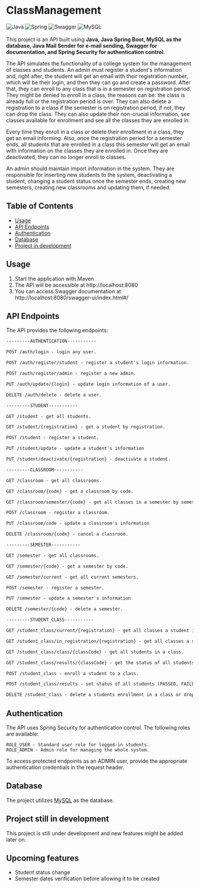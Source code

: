 # ClassManagement


![Java](https://img.shields.io/badge/java-%23ED8B00.svg?style=for-the-badge&logo=openjdk&logoColor=white)
![Spring](https://img.shields.io/badge/spring-%236DB33F.svg?style=for-the-badge&logo=spring&logoColor=white)
![Swagger](https://img.shields.io/badge/-Swagger-%23Clojure?style=for-the-badge&logo=swagger&logoColor=white)
![MySQL](https://img.shields.io/badge/mysql-%2300f.svg?style=for-the-badge&logo=mysql&logoColor=white)&nbsp;<br><br>
This project is an API built using **Java, Java Spring Boot, MySQL as the database, Java Mail Sender for e-mail sending, Swagger for documentation, and Spring Security for authentication control.**

The API simulates the functionality of a college system for the management of classes and students. An admin must register a student's information and, right after, the student will get an email with their registration number, which will be their login, and then they can go and create a password. After that, they can enroll to any class that is in a semester on registration period. They might be denied to enroll in a class, the reasons can be: the class is already full or the registration period is over. They can also delete a registration to a class if the semester is on registration period, if not, they can drop the class. They can also update their non-crucial information, see classes available for enrollment and see all the classes they are enrolled in.

Every time they enroll in a class or delete their enrollment in a class, they get an email informing. Also, once the registration period for a semester ends, all students that are enrolled in a class this semester will get an email with information on the classes they are enrolled in. Once they are deactivated, they can no longer enroll to classes.

An admin should maintain import information in the system. They are responsible for inserting new students to the system, deactivating a student, changing a student status once the semester ends, creating new semesters, creating new classrooms and updating them, if needed.

## Table of Contents

- [Usage](#usage)
- [API Endpoints](#api-endpoints)
- [Authentication](#authentication)
- [Database](#database)
- [Project in development](#project-still-in-development)


## Usage

1. Start the application with Maven
2. The API will be accessible at http://localhost:8080
3. You can access Swagger documentation at http://localhost:8080/swagger-ui/index.html#/

## API Endpoints
The API provides the following endpoints:

```markdown
---------AUTHENTICATION-----------

POST /auth/login - login any user.

POST /auth/register/student - register a student's login information.

POST /auth/register/admin - register a new admin.

PUT /auth/update/{login} - update login information of a user.

DELETE /auth/delete - delete a user.

---------STUDENT-----------

GET /student - get all students.

GET /student/{registration} - get a student by registration.

POST /student - register a student.

PUT /student/update - update a student's information

PUT /student/deactivate/{registration} - deactivate a student.

---------CLASSROOM-----------

GET /classroom - get all classrooms.

GET /classroom/{code} - get a classroom by code.

GET /classroom/semester/{code} - get all classes in a semester by semester's code.

POST /classroom - register a classroom.

PUT /classroom/code - update a classroom's information

DELETE /classroom/{code} - cancel a classroom.

---------SEMESTER-----------

GET /semester - get all classrooms.

GET /semester/{code} - get a semester by code.

GET /semester/current - get all current semesters.

POST /semester - register a semester.

PUT /semester - update a semester's information

DELETE /semester/{code} - delete a semester.

---------STUDENT_CLASS-----------

GET /student_class/current/{registration} - get all classes a student is enrolled in a current semester.

GET /student_class/in_registration/{registration} - get all classes a student enrolled in a semester on registration period.

GET /student_class/class/{classCode} - get all students in a class.

GET /student_class/results/{classCode} - get the status of all students in a class (PASSED, FAILED, DROPPED).

POST /student_class - enroll a student to a class.

POST /student_class/results - set status of all students (PASSED, FAILED) in a class.

DELETE /student_class - delete a students enrollment in a class or drop a class depending on the moment of the semester.

```

## Authentication
The API uses Spring Security for authentication control. The following roles are available:

```
ROLE_USER - Standard user role for logged-in students.
ROLE_ADMIN - Admin role for managing the whole system.
```
To access protected endpoints as an ADMIN user, provide the appropriate authentication credentials in the request header.

## Database
The project utilizes [MySQL](https://www.mysql.com) as the database.


## Project still in development

This project is still under development and new features might be added later on.


## Upcoming features

- Student status change
- Semester dates verification before allowing it to be created
